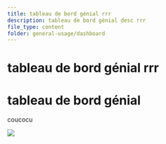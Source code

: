 ```yaml
---
title: tableau de bord génial rrr
description: tableau de bord génial desc rrr
file_type: content
folder: general-usage/dashboard
---
```

# tableau de bord génial rrr

# tableau de bord génial

coucocu

![](/images/1_contenu_1200x841_px_12_79f011f92a_poen1uwv7.webp)
